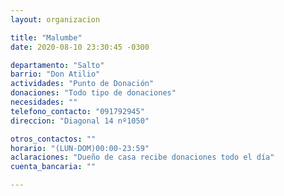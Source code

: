 ```yaml
---
layout: organizacion

title: "Malumbe"
date: 2020-08-10 23:30:45 -0300

departamento: "Salto"
barrio: "Don Atilio"
actividades: "Punto de Donación"
donaciones: "Todo tipo de donaciones"
necesidades: ""
telefono_contacto: "091792945"
direccion: "Diagonal 14 nº1050"

otros_contactos: ""
horario: "(LUN-DOM)00:00-23:59"
aclaraciones: "Dueño de casa recibe donaciones todo el día"
cuenta_bancaria: ""

---
```

